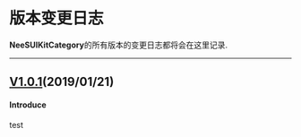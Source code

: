# 版本变更日志
**NeeSUIKitCategory**的所有版本的变更日志都将会在这里记录.

---
## [V1.0.1](https://github.com/NeeSDev/NSDExtendTool/tree/1.0.1/NSDUIKitCategory)(2019/01/21)

#### Introduce
test
 

 
